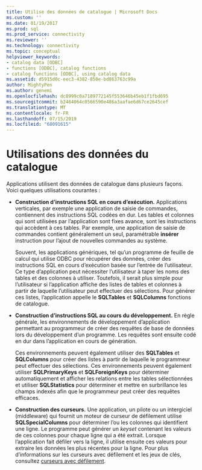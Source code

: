 ```yaml
---
title: Utilise des données de catalogue | Microsoft Docs
ms.custom: ''
ms.date: 01/19/2017
ms.prod: sql
ms.prod_service: connectivity
ms.reviewer: ''
ms.technology: connectivity
ms.topic: conceptual
helpviewer_keywords:
- catalog data [ODBC]
- functions [ODBC], catalog functions
- catalog functions [ODBC], using catalog data
ms.assetid: d5915d0c-eec3-4382-850e-bd863763c99a
author: MightyPen
ms.author: genemi
ms.openlocfilehash: dc8999c0a7189772145f553646b45eb1f1fbd695
ms.sourcegitcommit: b2464064c0566590e486a3aafae6d67ce2645cef
ms.translationtype: MT
ms.contentlocale: fr-FR
ms.lasthandoff: 07/15/2019
ms.locfileid: "68091615"
---
```

# <a name="uses-of-catalog-data"></a>Utilisations des données du catalogue
Applications utilisent des données de catalogue dans plusieurs façons. Voici quelques utilisations courantes :  
  
-   **Construction d’instructions SQL en cours d’exécution.** Applications verticales, par exemple une application de saisie de commandes, contiennent des instructions SQL codées en dur. Les tables et colonnes qui sont utilisées par l’application sont fixes avance, sont les instructions qui accèdent à ces tables. Par exemple, une application de saisie de commandes contient généralement un seul, paramétrable **insérer** instruction pour l’ajout de nouvelles commandes au système.  
  
     Souvent, les applications génériques, tel qu’un programme de feuille de calcul qui utilise ODBC pour récupérer des données, créer des instructions SQL en cours d’exécution basée sur l’entrée de l’utilisateur. Ce type d’application peut nécessiter l’utilisateur à taper les noms des tables et des colonnes à utiliser. Toutefois, il serait plus simple pour l’utilisateur si l’application affiche des listes de tables et colonnes à partir de laquelle l’utilisateur peut effectuer des sélections. Pour générer ces listes, l’application appelle le **SQLTables** et **SQLColumns** fonctions de catalogue.  
  
-   **Construction d’instructions SQL au cours du développement.** En règle générale, les environnements de développement d’application permettant au programmeur de créer des requêtes de base de données lors du développement d’un programme. Les requêtes sont ensuite codé en dur dans l’application en cours de génération.  
  
     Ces environnements peuvent également utiliser des **SQLTables** et **SQLColumns** pour créer des listes à partir de laquelle le programmeur peut effectuer des sélections. Ces environnements peuvent également utiliser **SQLPrimaryKeys** et **SQLForeignKeys** pour déterminer automatiquement et afficher les relations entre les tables sélectionnées et utiliser **SQLStatistics** pour déterminer et mettre en surbrillance les champs indexés afin que le programmeur peut créer des requêtes efficaces.  
  
-   **Construction des curseurs.** Une application, un pilote ou un intergiciel (middleware) qui fournit un moteur de curseur de défilement utilise **SQLSpecialColumns** pour déterminer l’ou les colonnes qui identifient une ligne. Le programme peut générer un *keyset* contenant les valeurs de ces colonnes pour chaque ligne qui a été extrait. Lorsque l’application fait défiler vers la ligne, il utilise ensuite ces valeurs pour extraire les données les plus récentes pour la ligne. Pour plus d’informations sur les curseurs avec défilement et les jeux de clés, consultez [curseurs avec défilement](../../../odbc/reference/develop-app/scrollable-cursors.md).
